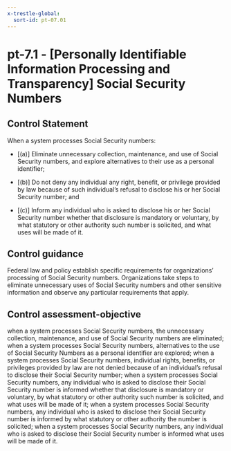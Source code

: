 ```yaml
---
x-trestle-global:
  sort-id: pt-07.01
---
```


# pt-7.1 - \[Personally Identifiable Information Processing and Transparency\] Social Security Numbers

## Control Statement

When a system processes Social Security numbers:

- \[(a)\] Eliminate unnecessary collection, maintenance, and use of Social Security numbers, and explore alternatives to their use as a personal identifier;

- \[(b)\] Do not deny any individual any right, benefit, or privilege provided by law because of such individual’s refusal to disclose his or her Social Security number; and

- \[(c)\] Inform any individual who is asked to disclose his or her Social Security number whether that disclosure is mandatory or voluntary, by what statutory or other authority such number is solicited, and what uses will be made of it.

## Control guidance

Federal law and policy establish specific requirements for organizations’ processing of Social Security numbers. Organizations take steps to eliminate unnecessary uses of Social Security numbers and other sensitive information and observe any particular requirements that apply.

## Control assessment-objective

when a system processes Social Security numbers, the unnecessary collection, maintenance, and use of Social Security numbers are eliminated;
when a system processes Social Security numbers, alternatives to the use of Social Security Numbers as a personal identifier are explored;
when a system processes Social Security numbers, individual rights, benefits, or privileges provided by law are not denied because of an individual’s refusal to disclose their Social Security number;
when a system processes Social Security numbers, any individual who is asked to disclose their Social Security number is informed whether that disclosure is mandatory or voluntary, by what statutory or other authority such number is solicited, and what uses will be made of it;
when a system processes Social Security numbers, any individual who is asked to disclose their Social Security number is informed by what statutory or other authority the number is solicited;
when a system processes Social Security numbers, any individual who is asked to disclose their Social Security number is informed what uses will be made of it.
